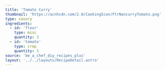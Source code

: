 ```yaml
---
title: 'Tomato Curry'
thumbnail: 'https://acnhcdn.com/2.0/CookingIcon/FtrNancurryTomato.png'
type: savory
ingredients:
  - id: 'flour'
    type: misc
    quantity: 3
  - id: 'tomato'
    type: crop
    quantity: 3
source: 'be_a_chef_diy_recipes_plus'
layout: '../../layouts/RecipeDetail.astro'
---
```

